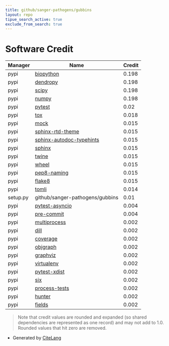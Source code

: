 ```yaml
---
title: github/sanger-pathogens/gubbins
layout: repo
tipue_search_active: true
exclude_from_search: true
---
```

# Software Credit

|Manager|Name|Credit|
|-------|----|------|
|pypi|[biopython](https://biopython.org/)|0.198|
|pypi|[dendropy](http://packages.python.org/DendroPy/)|0.198|
|pypi|[scipy](https://www.scipy.org)|0.198|
|pypi|[numpy](https://www.numpy.org)|0.198|
|pypi|[pytest](https://docs.pytest.org/en/latest/)|0.02|
|pypi|[tox](https://pypi.org/project/tox)|0.018|
|pypi|[mock](http://mock.readthedocs.org/en/latest/)|0.015|
|pypi|[sphinx-rtd-theme](https://pypi.org/project/sphinx-rtd-theme)|0.015|
|pypi|[sphinx-autodoc-typehints](https://pypi.org/project/sphinx-autodoc-typehints)|0.015|
|pypi|[sphinx](https://pypi.org/project/sphinx)|0.015|
|pypi|[twine](https://pypi.org/project/twine)|0.015|
|pypi|[wheel](https://pypi.org/project/wheel)|0.015|
|pypi|[pep8-naming](https://pypi.org/project/pep8-naming)|0.015|
|pypi|[flake8](https://pypi.org/project/flake8)|0.015|
|pypi|[tomli](https://pypi.org/project/tomli)|0.014|
|setup.py|github/sanger-pathogens/gubbins|0.01|
|pypi|[pytest-asyncio](https://pypi.org/project/pytest-asyncio)|0.004|
|pypi|[pre-commit](https://pypi.org/project/pre-commit)|0.004|
|pypi|[multiprocess](https://github.com/uqfoundation/multiprocess)|0.002|
|pypi|[dill](https://github.com/uqfoundation/dill)|0.002|
|pypi|[coverage](https://github.com/nedbat/coveragepy)|0.002|
|pypi|[objgraph](https://mg.pov.lt/objgraph/)|0.002|
|pypi|[graphviz](https://github.com/xflr6/graphviz)|0.002|
|pypi|[virtualenv](https://pypi.org/project/virtualenv)|0.002|
|pypi|[pytest-xdist](https://pypi.org/project/pytest-xdist)|0.002|
|pypi|[six](https://pypi.org/project/six)|0.002|
|pypi|[process-tests](https://pypi.org/project/process-tests)|0.002|
|pypi|[hunter](https://pypi.org/project/hunter)|0.002|
|pypi|[fields](https://pypi.org/project/fields)|0.002|


> Note that credit values are rounded and expanded (so shared dependencies are represented as one record) and may not add to 1.0. Rounded values that hit zero are removed.


- Generated by [CiteLang](https://github.com/vsoch/citelang)
